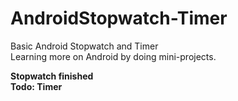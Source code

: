 # AndroidStopwatch-Timer
Basic Android Stopwatch and Timer <br />
  Learning more on Android by doing mini-projects. <br />
  
**Stopwatch finished**<br />
**Todo: Timer**
